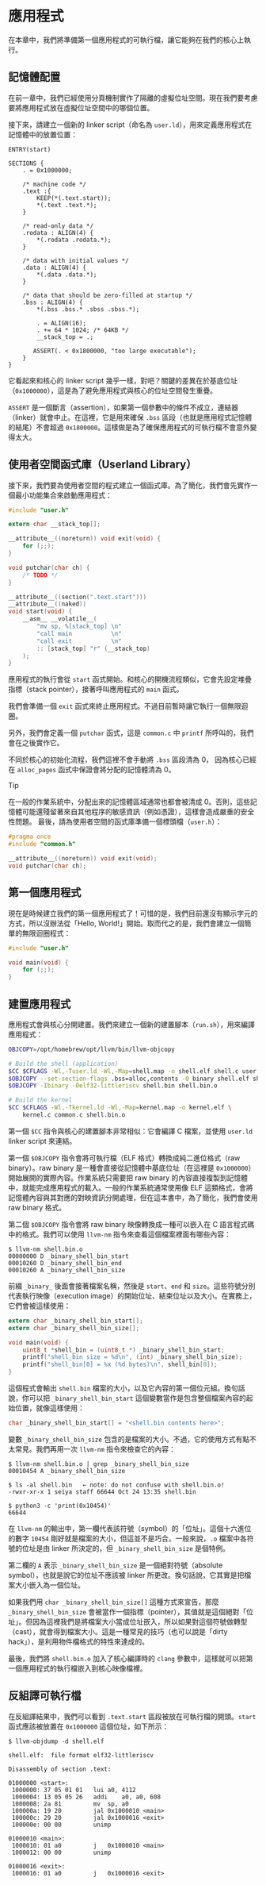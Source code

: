 # 應用程式

在本章中，我們將準備第一個應用程式的可執行檔，讓它能夠在我們的核心上執行。

## 記憶體配置

在前一章中，我們已經使用分頁機制實作了隔離的虛擬位址空間。現在我們要考慮要將應用程式放在虛擬位址空間中的哪個位置。

接下來，請建立一個新的 linker script（命名為 `user.ld`），用來定義應用程式在記憶體中的放置位置：

```ld [user.ld]
ENTRY(start)

SECTIONS {
    . = 0x1000000;

    /* machine code */
    .text :{
        KEEP(*(.text.start));
        *(.text .text.*);
    }

    /* read-only data */
    .rodata : ALIGN(4) {
        *(.rodata .rodata.*);
    }

    /* data with initial values */
    .data : ALIGN(4) {
        *(.data .data.*);
    }

    /* data that should be zero-filled at startup */
    .bss : ALIGN(4) {
        *(.bss .bss.* .sbss .sbss.*);

        . = ALIGN(16);
        . += 64 * 1024; /* 64KB */
        __stack_top = .;

       ASSERT(. < 0x1800000, "too large executable");
    }
}
```

它看起來和核心的 linker script 幾乎一樣，對吧？關鍵的差異在於基底位址（`0x1000000`），這是為了避免應用程式與核心的位址空間發生重疊。

`ASSERT` 是一個斷言（assertion），如果第一個參數中的條件不成立，連結器（linker）就會中止。在這裡，它是用來確保 `.bss` 區段（也就是應用程式記憶體的結尾）不會超過 `0x1800000`。這樣做是為了確保應用程式的可執行檔不會意外變得太大。

## 使用者空間函式庫（Userland Library）

接下來，我們要為使用者空間的程式建立一個函式庫。為了簡化，我們會先實作一個最小功能集合來啟動應用程式：

```c [user.c]
#include "user.h"

extern char __stack_top[];

__attribute__((noreturn)) void exit(void) {
    for (;;);
}

void putchar(char ch) {
    /* TODO */
}

__attribute__((section(".text.start")))
__attribute__((naked))
void start(void) {
    __asm__ __volatile__(
        "mv sp, %[stack_top] \n"
        "call main           \n"
        "call exit           \n"
        :: [stack_top] "r" (__stack_top)
    );
}
```

應用程式的執行會從 `start` 函式開始。和核心的開機流程類似，它會先設定堆疊指標（stack pointer），接著呼叫應用程式的 `main` 函式。

我們會準備一個 `exit` 函式來終止應用程式。不過目前暫時讓它執行一個無限迴圈。

另外，我們會定義一個 `putchar` 函式，這是 `common.c` 中 `printf` 所呼叫的，我們會在之後實作它。

不同於核心的初始化流程，我們這裡不會手動將 `.bss` 區段清為 0，
因為核心已經在 `alloc_pages` 函式中保證會將分配的記憶體清為 0。

> [!TIP]
>
> 在一般的作業系統中，分配出來的記憶體區域通常也都會被清成 0。否則，這些記憶體可能還殘留著來自其他程序的敏感資訊（例如憑證），這樣會造成嚴重的安全性問題。
> 最後，請為使用者空間的函式庫準備一個標頭檔（`user.h`）：

```c [user.h]
#pragma once
#include "common.h"

__attribute__((noreturn)) void exit(void);
void putchar(char ch);
```

## 第一個應用程式

現在是時候建立我們的第一個應用程式了！可惜的是，我們目前還沒有顯示字元的方式，所以沒辦法從「Hello, World!」開始。取而代之的是，我們會建立一個簡單的無限迴圈程式：

```c [shell.c]
#include "user.h"

void main(void) {
    for (;;);
}
```

## 建置應用程式

應用程式會與核心分開建置。我們來建立一個新的建置腳本（`run.sh`），用來編譯應用程式：

```bash [run.sh] {1,3-6,10}
OBJCOPY=/opt/homebrew/opt/llvm/bin/llvm-objcopy

# Build the shell (application)
$CC $CFLAGS -Wl,-Tuser.ld -Wl,-Map=shell.map -o shell.elf shell.c user.c common.c
$OBJCOPY --set-section-flags .bss=alloc,contents -O binary shell.elf shell.bin
$OBJCOPY -Ibinary -Oelf32-littleriscv shell.bin shell.bin.o

# Build the kernel
$CC $CFLAGS -Wl,-Tkernel.ld -Wl,-Map=kernel.map -o kernel.elf \
    kernel.c common.c shell.bin.o
```

第一個 `$CC` 指令與核心的建置腳本非常相似：它會編譯 C 檔案，並使用 `user.ld` linker script 來連結。

第一個 `$OBJCOPY` 指令會將可執行檔（ELF 格式）轉換成純二進位格式（raw binary）。raw binary 是一種會直接從記憶體中基底位址（在這裡是 `0x1000000`）開始展開的實際內容。作業系統只需要把 raw binary 的內容直接複製到記憶體中，就能完成應用程式的載入。一般的作業系統通常使用像 ELF 這類格式，會將記憶體內容與其對應的對映資訊分開處理，但在這本書中，為了簡化，我們會使用 raw binary 格式。

第二個 `$OBJCOPY` 指令會將 raw binary 映像轉換成一種可以嵌入在 C 語言程式碼中的格式。我們可以使用 `llvm-nm` 指令來查看這個檔案裡面有哪些內容：

```
$ llvm-nm shell.bin.o
00000000 D _binary_shell_bin_start
00010260 D _binary_shell_bin_end
00010260 A _binary_shell_bin_size
```

前綴 `_binary_` 後面會接著檔案名稱，然後是 `start`、`end` 和 `size`。這些符號分別代表執行映像（execution image）的開始位址、結束位址以及大小。在實務上，它們會被這樣使用：

```c
extern char _binary_shell_bin_start[];
extern char _binary_shell_bin_size[];

void main(void) {
    uint8_t *shell_bin = (uint8_t *) _binary_shell_bin_start;
    printf("shell_bin size = %d\n", (int) _binary_shell_bin_size);
    printf("shell_bin[0] = %x (%d bytes)\n", shell_bin[0]);
}
```

這個程式會輸出 `shell.bin` 檔案的大小，以及它內容的第一個位元組。換句話說，你可以把 `_binary_shell_bin_start` 這個變數當作是包含整個檔案內容的起始位置，就像這樣使用：

```c
char _binary_shell_bin_start[] = "<shell.bin contents here>";
```
變數 `_binary_shell_bin_size` 包含的是檔案的大小。不過，它的使用方式有點不太常見。我們再用一次 `llvm-nm` 指令來檢查它的內容：

```
$ llvm-nm shell.bin.o | grep _binary_shell_bin_size
00010454 A _binary_shell_bin_size

$ ls -al shell.bin   ← note: do not confuse with shell.bin.o!
-rwxr-xr-x 1 seiya staff 66644 Oct 24 13:35 shell.bin

$ python3 -c 'print(0x10454)'
66644
```

在 `llvm-nm` 的輸出中，第一欄代表該符號（symbol）的「位址」。這個十六進位的數字 `10454` 剛好就是檔案的大小，但這並不是巧合。一般來說，`.o` 檔案中各符號的位址是由 linker 所決定的，但 `_binary_shell_bin_size` 是個特例。

第二欄的 `A` 表示 `_binary_shell_bin_size` 是一個絕對符號（absolute symbol），也就是說它的位址不應該被 linker 所更改。換句話說，它其實是把檔案大小嵌入為一個位址。

如果我們用 `char _binary_shell_bin_size[]` 這種方式來宣告，那麼 `_binary_shell_bin_size` 會被當作一個指標（pointer），其值就是這個絕對「位址」。但因為這裡我們是將檔案大小當成位址嵌入，所以如果對這個符號做轉型（cast），就會得到檔案大小。這是一種常見的技巧（也可以說是「dirty hack」），是利用物件檔格式的特性來達成的。

最後，我們將 `shell.bin.o` 加入了核心編譯時的 `clang` 參數中，這樣就可以把第一個應用程式的執行檔嵌入到核心映像檔裡。

## 反組譯可執行檔

在反組譯結果中，我們可以看到 `.text.start` 區段被放在可執行檔的開頭。`start` 函式應該被放置在 `0x1000000` 這個位址，如下所示：

```
$ llvm-objdump -d shell.elf

shell.elf:	file format elf32-littleriscv

Disassembly of section .text:

01000000 <start>:
 1000000: 37 05 01 01  	lui	a0, 4112
 1000004: 13 05 05 26  	addi	a0, a0, 608
 1000008: 2a 81        	mv	sp, a0
 100000a: 19 20        	jal	0x1000010 <main>
 100000c: 29 20        	jal	0x1000016 <exit>
 100000e: 00 00        	unimp

01000010 <main>:
 1000010: 01 a0        	j	0x1000010 <main>
 1000012: 00 00        	unimp

01000016 <exit>:
 1000016: 01 a0        	j	0x1000016 <exit>
```
